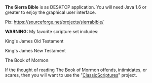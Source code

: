 **The Sierra Bible** is as DESKTOP application. You will need Java 1.6 or greater to enjoy the graphical user interface.

Pix: https://sourceforge.net/projects/sierrabible/


**WARNING:** My favorite scripture set includes:

King's James Old Testament

King's James New Testament

The Book of Mormon


If the thought of reading The Book of Mormon offends, intimidates, or scares, then you will want to use the "[ClassicScriptures](https://github.com/soft9000/TheBibleProjects/tree/main/ClassicScriptures)" project.
